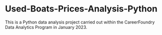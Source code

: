# Used-Boats-Prices-Analysis-Python
This is a Python data analysis project carried out within the CareerFoundry Data Analytics Program in January 2023.
